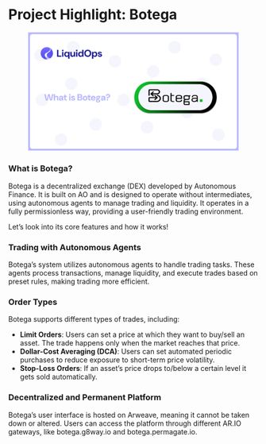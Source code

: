 # Project Highlight: Botega

<figure><img src="../.gitbook/assets/Botega.png" alt=""><figcaption></figcaption></figure>

### What is Botega?

Botega is a decentralized exchange (DEX) developed by Autonomous Finance. It is built on AO and is designed to operate without intermediates, using autonomous agents to manage trading and liquidity. It operates in a fully permissionless way, providing a user-friendly trading environment.

Let’s look into its core features and how it works!

### Trading with Autonomous Agents

Botega’s system utilizes autonomous agents to handle trading tasks. These agents process transactions, manage liquidity, and execute trades based on preset rules, making trading more efficient.

### Order Types

Botega supports different types of trades, including:

* **Limit Orders**: Users can set a price at which they want to buy/sell an asset. The trade happens only when the market reaches that price.
* **Dollar-Cost Averaging (DCA)**: Users can set automated periodic purchases to reduce exposure to short-term price volatility.
* **Stop-Loss Orders**: If an asset’s price drops to/below a certain level it gets sold automatically.

### Decentralized and Permanent Platform

Botega’s user interface is hosted on Arweave, meaning it cannot be taken down or altered. Users can access the platform through different AR.IO gateways, like botega.g8way.io and botega.permagate.io.
